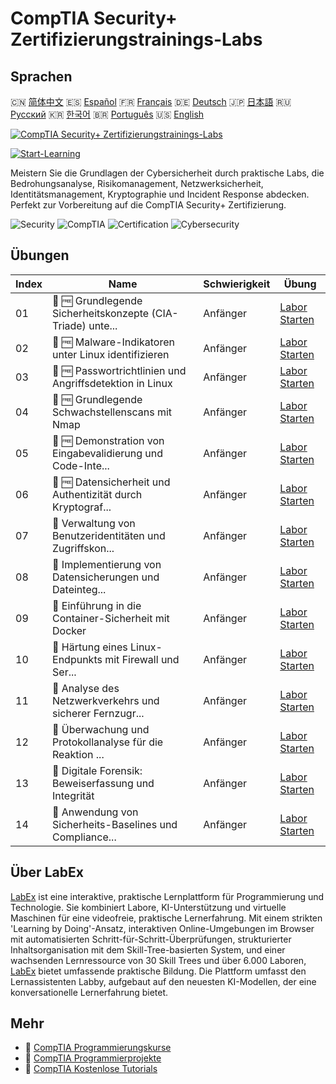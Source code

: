 # CompTIA Security+ Zertifizierungstrainings-Labs

## Sprachen

🇨🇳 [简体中文](README_zh.md) 🇪🇸 [Español](README_es.md) 🇫🇷 [Français](README_fr.md) 🇩🇪 [Deutsch](README_de.md) 🇯🇵 [日本語](README_ja.md) 🇷🇺 [Русский](README_ru.md) 🇰🇷 [한국어](README_ko.md) 🇧🇷 [Português](README_pt.md) 🇺🇸 [English](README.md) 

[![CompTIA Security+ Zertifizierungstrainings-Labs](https://cover-creator.labex.io/comptia-security-plus-training-labs.png?lang=de)](https://labex.io/de/courses/comptia-security-plus-training-labs)

[![Start-Learning](https://img.shields.io/badge/Start-Learning-whitesmoke?style=for-the-badge)](https://labex.io/de/courses/comptia-security-plus-training-labs)

Meistern Sie die Grundlagen der Cybersicherheit durch praktische Labs, die Bedrohungsanalyse, Risikomanagement, Netzwerksicherheit, Identitätsmanagement, Kryptographie und Incident Response abdecken. Perfekt zur Vorbereitung auf die CompTIA Security+ Zertifizierung.

![Security](https://img.shields.io/badge/Security-whitesmoke?style=for-the-badge&logo=security)
![CompTIA](https://img.shields.io/badge/CompTIA-whitesmoke?style=for-the-badge&logo=comptia)
![Certification](https://img.shields.io/badge/Certification-whitesmoke?style=for-the-badge&logo=certification)
![Cybersecurity](https://img.shields.io/badge/Cybersecurity-whitesmoke?style=for-the-badge&logo=cybersecurity)


## Übungen

|   Index | Name                                                        | Schwierigkeit   | Übung                                                                                                                                                                                          |
|---------|-------------------------------------------------------------|-----------------|------------------------------------------------------------------------------------------------------------------------------------------------------------------------------------------------|
|      01 | 🧩 🆓 Grundlegende Sicherheitskonzepte (CIA-Triade) unte... | Anfänger        | <a target='_blank' href='https://labex.io/de/labs/comptia-foundational-security-concepts-cia-triad-in-linux-592882?course=comptia-security-plus-training-labs'>Labor Starten</a>               |
|      02 | 🧩 🆓 Malware-Indikatoren unter Linux identifizieren        | Anfänger        | <a target='_blank' href='https://labex.io/de/labs/comptia-identifying-malware-indicators-on-linux-592887?course=comptia-security-plus-training-labs'>Labor Starten</a>                         |
|      03 | 🧩 🆓 Passwortrichtlinien und Angriffsdetektion in Linux    | Anfänger        | <a target='_blank' href='https://labex.io/de/labs/comptia-password-policies-and-detecting-attack-in-linux-592888?course=comptia-security-plus-training-labs'>Labor Starten</a>                 |
|      04 | 🧩 🆓 Grundlegende Schwachstellenscans mit Nmap             | Anfänger        | <a target='_blank' href='https://labex.io/de/labs/comptia-basic-vulnerability-scanning-with-nmap-594554?course=comptia-security-plus-training-labs'>Labor Starten</a>                          |
|      05 | 🧩 🆓 Demonstration von Eingabevalidierung und Code-Inte... | Anfänger        | <a target='_blank' href='https://labex.io/de/labs/comptia-demonstrating-input-validation-and-code-integrity-594556?course=comptia-security-plus-training-labs'>Labor Starten</a>               |
|      06 | 🧩 🆓 Datensicherheit und Authentizität durch Kryptograf... | Anfänger        | <a target='_blank' href='https://labex.io/de/labs/comptia-ensuring-data-integrity-and-authenticity-with-cryptography-594576?course=comptia-security-plus-training-labs'>Labor Starten</a>      |
|      07 | 🧩  Verwaltung von Benutzeridentitäten und Zugriffskon...   | Anfänger        | <a target='_blank' href='https://labex.io/de/labs/comptia-managing-user-identities-and-access-controls-in-linux-594585?course=comptia-security-plus-training-labs'>Labor Starten</a>           |
|      08 | 🧩  Implementierung von Datensicherungen und Dateinteg...   | Anfänger        | <a target='_blank' href='https://labex.io/de/labs/comptia-implementing-data-resilience-backups-and-file-integrity-594583?course=comptia-security-plus-training-labs'>Labor Starten</a>         |
|      09 | 🧩  Einführung in die Container-Sicherheit mit Docker       | Anfänger        | <a target='_blank' href='https://labex.io/de/labs/comptia-introduction-to-container-security-with-docker-594584?course=comptia-security-plus-training-labs'>Labor Starten</a>                  |
|      10 | 🧩  Härtung eines Linux-Endpunkts mit Firewall und Ser...   | Anfänger        | <a target='_blank' href='https://labex.io/de/labs/comptia-hardening-a-linux-endpoint-with-firewall-and-service-management-594582?course=comptia-security-plus-training-labs'>Labor Starten</a> |
|      11 | 🧩  Analyse des Netzwerkverkehrs und sicherer Fernzugr...   | Anfänger        | <a target='_blank' href='https://labex.io/de/labs/comptia-network-traffic-analysis-and-secure-remote-access-594587?course=comptia-security-plus-training-labs'>Labor Starten</a>               |
|      12 | 🧩  Überwachung und Protokollanalyse für die Reaktion ...   | Anfänger        | <a target='_blank' href='https://labex.io/de/labs/comptia-monitoring-and-incident-response-log-analysis-594586?course=comptia-security-plus-training-labs'>Labor Starten</a>                   |
|      13 | 🧩  Digitale Forensik: Beweiserfassung und Integrität       | Anfänger        | <a target='_blank' href='https://labex.io/de/labs/comptia-digital-forensics-evidence-acquisition-and-integrity-594581?course=comptia-security-plus-training-labs'>Labor Starten</a>            |
|      14 | 🧩  Anwendung von Sicherheits-Baselines und Compliance...   | Anfänger        | <a target='_blank' href='https://labex.io/de/labs/comptia-applying-security-baselines-and-compliance-controls-594580?course=comptia-security-plus-training-labs'>Labor Starten</a>             |

## Über LabEx

[LabEx](https://labex.io) ist eine interaktive, praktische Lernplattform für Programmierung und Technologie. Sie kombiniert Labore, KI-Unterstützung und virtuelle Maschinen für eine videofreie, praktische Lernerfahrung. Mit einem strikten 'Learning by Doing'-Ansatz, interaktiven Online-Umgebungen im Browser mit automatisierten Schritt-für-Schritt-Überprüfungen, strukturierter Inhaltsorganisation mit dem Skill-Tree-basierten System, und einer wachsenden Lernressource von 30 Skill Trees und über 6.000 Laboren, [LabEx](https://labex.io) bietet umfassende praktische Bildung. Die Plattform umfasst den Lernassistenten Labby, aufgebaut auf den neuesten KI-Modellen, der eine konversationelle Lernerfahrung bietet.

## Mehr

- 🔗 [CompTIA Programmierungskurse](https://github.com/labex-labs/awesome-programming-courses)
- 🔗 [CompTIA Programmierprojekte](https://github.com/labex-labs/awesome-programming-projects)
- 🔗 [CompTIA Kostenlose Tutorials](https://github.com/labex-labs/comptia-free-tutorials)

